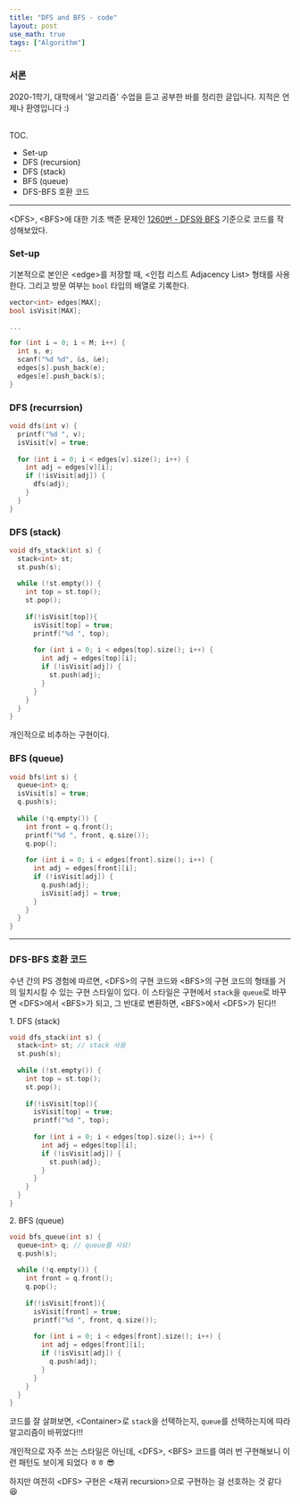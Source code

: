 ```yaml
---
title: "DFS and BFS - code"
layout: post
use_math: true
tags: ["Algorithm"]
---
```


### 서론
2020-1학기, 대학에서 '알고리즘' 수업을 듣고 공부한 바를 정리한 글입니다. 지적은 언제나 환영입니다 :)

<br><span class="statement-title">TOC.</span><br>

- Set-up
- DFS (recursion)
- DFS (stack)
- BFS (queue)
- DFS-BFS 호환 코드

<hr/>

\<DFS\>, \<BFS\>에 대한 기초 백준 문제인 [1260번 - DFS와 BFS](https://www.acmicpc.net/problem/1260) 기준으로 코드를 작성해보았다.

### Set-up

기본적으로 본인은 \<edge\>를 저장할 때, \<인접 리스트 Adjacency List\> 형태를 사용한다. 그리고 방문 여부는 `bool` 타입의 배열로 기록한다.

``` cpp
vector<int> edges[MAX];
bool isVisit[MAX];

...

for (int i = 0; i < M; i++) {
  int s, e;
  scanf("%d %d", &s, &e);
  edges[s].push_back(e);
  edges[e].push_back(s);
}
```

### DFS (recurrsion)

``` cpp
void dfs(int v) {
  printf("%d ", v);
  isVisit[v] = true;
  
  for (int i = 0; i < edges[v].size(); i++) {
    int adj = edges[v][i];
    if (!isVisit[adj]) {
      dfs(adj);
    }
  }
}
```

### DFS (stack)

``` cpp
void dfs_stack(int s) {
  stack<int> st;
  st.push(s);
  
  while (!st.empty()) {
    int top = st.top();
    st.pop();
    
    if(!isVisit[top]){
      isVisit[top] = true;
      printf("%d ", top);
  
      for (int i = 0; i < edges[top].size(); i++) {
        int adj = edges[top][i];
        if (!isVisit[adj]) {
          st.push(adj);
        }
      }
    }
  }
}
```

개인적으로 비추하는 구현이다.


### BFS (queue)

``` cpp
void bfs(int s) {
  queue<int> q;
  isVisit[s] = true;
  q.push(s);
  
  while (!q.empty()) {
    int front = q.front();
    printf("%d ", front, q.size());
    q.pop();
    
    for (int i = 0; i < edges[front].size(); i++) {
      int adj = edges[front][i];
      if (!isVisit[adj]) {
        q.push(adj);
        isVisit[adj] = true;
      }
    }
  }
}
```

<hr/>

### DFS-BFS 호환 코드

수년 간의 PS 경험에 따르면, \<DFS\>의 구현 코드와 \<BFS\>의 구현 코드의 형태를 거의 일치시킬 수 있는 구현 스타일이 있다. 이 스타일은 구현에서 `stack`을 `queue`로 바꾸면 \<DFS\>에서 \<BFS\>가 되고, 그 반대로 변환하면, \<BFS\>에서 \<DFS\>가 된다!!

1\. DFS (stack)

``` cpp
void dfs_stack(int s) {
  stack<int> st; // stack 사용
  st.push(s);
  
  while (!st.empty()) {
    int top = st.top();
    st.pop();
    
    if(!isVisit[top]){
      isVisit[top] = true;
      printf("%d ", top);
  
      for (int i = 0; i < edges[top].size(); i++) {
        int adj = edges[top][i];
        if (!isVisit[adj]) {
          st.push(adj);
        }
      }
    }
  }
}
```

2\. BFS (queue)

``` cpp
void bfs_queue(int s) {
  queue<int> q; // queue를 사요!
  q.push(s);
  
  while (!q.empty()) {
    int front = q.front();
    q.pop();
    
    if(!isVisit[front]){
      isVisit[front] = true;
      printf("%d ", front, q.size());
  
      for (int i = 0; i < edges[front].size(); i++) {
        int adj = edges[front][i];
        if (!isVisit[adj]) {
          q.push(adj);
        }
      }
    }
  }
}
```

코드를 잘 살펴보면, \<Container\>로 `stack`을 선택하는지, `queue`를 선택하는지에 따라 알고리즘이 바뀌었다!!!

개인적으로 자주 쓰는 스타일은 아닌데, \<DFS\>, \<BFS\> 코드를 여러 번 구현해보니 이런 패턴도 보이게 되었다 ㅎㅎ 😎

하지만 여전히 \<DFS\> 구현은 \<재귀 recursion\>으로 구현하는 걸 선호하는 것 같다 😆
